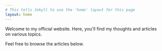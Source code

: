 ```yaml
---
# This tells Jekyll to use the 'home' layout for this page
layout: home
---
```


Welcome to my official website. Here, you'll find my thoughts and articles on various topics.

Feel free to browse the articles below.
